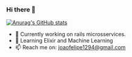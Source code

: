 ### Hi there 👋

[![Anurag's GitHub stats](https://github-readme-stats.vercel.app/api?username=joaofelipesus)](https://github.com/joaofelipesus/github-readme-stats)


- 🔭 Currently working on rails microsservices.
- 🌱 Learning Elixir and Machine Learning
- 📫 Reach me on: joaofelipe1294@gmail.com
